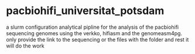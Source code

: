 # pacbiohifi_universitat_potsdam
a slurm configuration analytical pipline for the analysis of the pacbiohifi sequencing genomes using the verkko, hifiasm and the genomeasm4pg. only provide the link to the sequencing or the files with the folder and rest it will do the work

